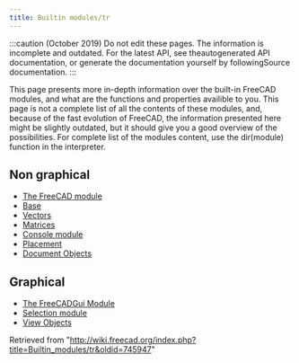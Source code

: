 ```yaml
---
title: Builtin modules/tr
---
```

:::caution
(October 2019) Do not edit these pages. The information is incomplete and outdated. For the latest API, see theautogenerated API documentation, or generate the documentation yourself by followingSource documentation.
:::

This page presents more in-depth information over the built-in FreeCAD modules, and what are the functions and properties availible to you. This page is not a complete list of all the contents of these modules, and, because of the fast evolution of FreeCAD, the information presented here might be slightly outdated, but it should give you a good overview of the possibilities. For complete list of the modules content, use the dir(module) function in the interpreter.

## Non graphical

* [The FreeCAD module](/FreeCAD_API "FreeCAD API")
* [Base](/Base_API "Base API")
* [Vectors](/Vector_API "Vector API")
* [Matrices](/Matrix_API "Matrix API")
* [Console module](/Console_API "Console API")
* [Placement](/Placement_API "Placement API")
* [Document Objects](/Object_API "Object API")

## Graphical

* [The FreeCADGui Module](/FreeCADGui_API "FreeCADGui API")
* [Selection module](/Selection_API "Selection API")
* [View Objects](/ViewObject_API "ViewObject API")

Retrieved from "<http://wiki.freecad.org/index.php?title=Builtin_modules/tr&oldid=745947>"